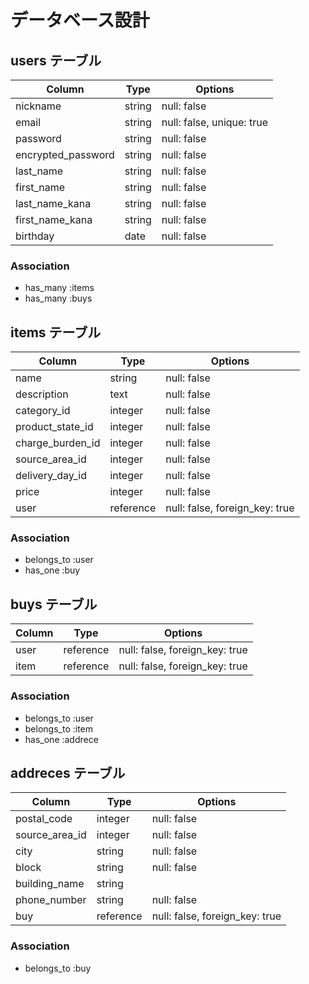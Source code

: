 # データベース設計

## users テーブル
| Column             | Type    | Options                   |
| ------------------ | ------- | ------------------------- |
| nickname           | string  | null: false               |
| email              | string  | null: false, unique: true |
| password           | string  | null: false               |
| encrypted_password | string  | null: false               |
| last_name          | string  | null: false               |
| first_name         | string  | null: false               |
| last_name_kana     | string  | null: false               |
| first_name_kana    | string  | null: false               |
| birthday           | date    | null: false               |

### Association
- has_many :items
- has_many :buys

## items テーブル
| Column           | Type      | Options                        |
| ---------------- | --------- | ------------------------------ |
| name             | string    | null: false                    |
| description      | text      | null: false                    |
| category_id      | integer   | null: false                    |
| product_state_id | integer   | null: false                    |
| charge_burden_id | integer   | null: false                    |
| source_area_id   | integer   | null: false                    |
| delivery_day_id  | integer   | null: false                    |
| price            | integer   | null: false                    |
| user             | reference | null: false, foreign_key: true |

### Association
- belongs_to :user
- has_one :buy

## buys テーブル
| Column | Type      | Options                        |
| ------ | --------- | ------------------------------ |
| user   | reference | null: false, foreign_key: true |
| item   | reference | null: false, foreign_key: true |

### Association
- belongs_to :user
- belongs_to :item
- has_one :addrece

## addreces テーブル
| Column          | Type      | Options                        |
| --------------- | --------- | ------------------------------ |
| postal_code     | integer   | null: false                    |
| source_area_id  | integer   | null: false                    |
| city            | string    | null: false                    |
| block           | string    | null: false                    |
| building_name   | string    |                                |
| phone_number    | string    | null: false                    |
| buy             | reference | null: false, foreign_key: true |

### Association
- belongs_to :buy